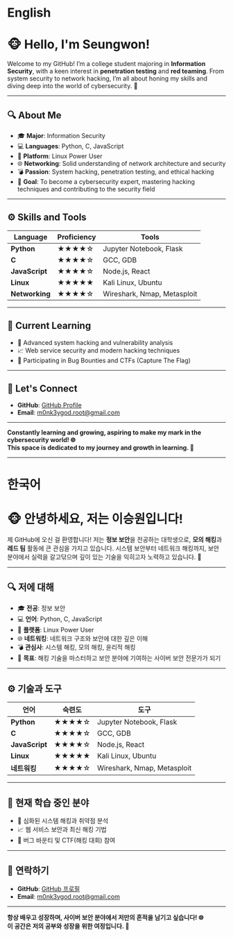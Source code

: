# English
# 🐵 Hello, I'm Seungwon!

Welcome to my GitHub! I’m a college student majoring in **Information Security**, with a keen interest in **penetration testing** and **red teaming**. From system security to network hacking, I’m all about honing my skills and diving deep into the world of cybersecurity. 🚀

---

## 🔍 About Me
- 🎓 **Major**: Information Security
- 💻 **Languages**: Python, C, JavaScript
- 🐧 **Platform**: Linux Power User
- 🌐 **Networking**: Solid understanding of network architecture and security
- 💣 **Passion**: System hacking, penetration testing, and ethical hacking
- 🎯 **Goal**: To become a cybersecurity expert, mastering hacking techniques and contributing to the security field

---

## ⚙️ Skills and Tools

| Language      | Proficiency | Tools                     |
|---------------|-------------|---------------------------|
| **Python**    | ★★★★☆      | Jupyter Notebook, Flask   |
| **C**         | ★★★★☆      | GCC, GDB                  |
| **JavaScript**| ★★★★☆      | Node.js, React            |
| **Linux**     | ★★★★★      | Kali Linux, Ubuntu        |
| **Networking**| ★★★★☆      | Wireshark, Nmap, Metasploit |

---

## 🌱 Current Learning
- 📜 Advanced system hacking and vulnerability analysis
- 📈 Web service security and modern hacking techniques
- 📂 Participating in Bug Bounties and CTFs (Capture The Flag)

---

## 🤝 Let's Connect
- **GitHub**: [GitHub Profile](https://github.com/m0nk3ygod)
- **Email**: m0nk3ygod.root@gmail.com

---

**Constantly learning and growing, aspiring to make my mark in the cybersecurity world! 🌐**  
**This space is dedicated to my journey and growth in learning. 📘**


---

# 한국어
# 🐵 안녕하세요, 저는 이승원입니다!

제 GitHub에 오신 걸 환영합니다! 저는 **정보 보안**을 전공하는 대학생으로, **모의 해킹**과 **레드 팀** 활동에 큰 관심을 가지고 있습니다. 시스템 보안부터 네트워크 해킹까지, 보안 분야에서 실력을 갈고닦으며 깊이 있는 기술을 익히고자 노력하고 있습니다. 🚀

---

## 🔍 저에 대해
- 🎓 **전공**: 정보 보안
- 💻 **언어**: Python, C, JavaScript
- 🐧 **플랫폼**: Linux Power User
- 🌐 **네트워킹**: 네트워크 구조와 보안에 대한 깊은 이해
- 💣 **관심사**: 시스템 해킹, 모의 해킹, 윤리적 해킹
- 🎯 **목표**: 해킹 기술을 마스터하고 보안 분야에 기여하는 사이버 보안 전문가가 되기

---

## ⚙️ 기술과 도구

| 언어          | 숙련도      | 도구                          |
|---------------|-------------|-------------------------------|
| **Python**    | ★★★★☆      | Jupyter Notebook, Flask       |
| **C**         | ★★★★☆      | GCC, GDB                      |
| **JavaScript**| ★★★★☆      | Node.js, React                |
| **Linux**     | ★★★★★      | Kali Linux, Ubuntu            |
| **네트워킹**  | ★★★★☆      | Wireshark, Nmap, Metasploit   |

---

## 🌱 현재 학습 중인 분야
- 📜 심화된 시스템 해킹과 취약점 분석
- 📈 웹 서비스 보안과 최신 해킹 기법
- 📂 버그 바운티 및 CTF(해킹 대회) 참여

---

## 🤝 연락하기
- **GitHub**: [GitHub 프로필](https://github.com/m0nk3ygod)
- **Email**: m0nk3ygod.root@gmail.com

---

**항상 배우고 성장하며, 사이버 보안 분야에서 저만의 흔적을 남기고 싶습니다! 🌐**  
**이 공간은 저의 공부와 성장을 위한 여정입니다. 📘**
